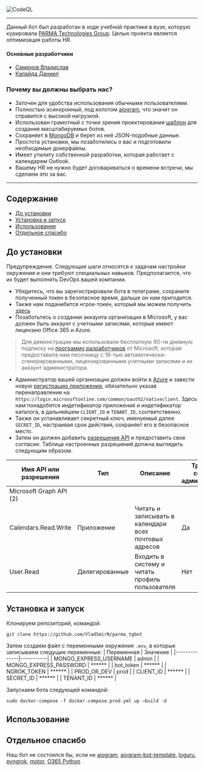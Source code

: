 ![CodeQL](https://github.com/VladSmirN/parma_tgbot/actions/workflows/codeql-analysis.yml/badge.svg)

___

Данный бот был разработан в ходе учебной практики в вузе, которую курировала [PARMA Technologies Group](https://www.parma.ru/). Целью проекта является оптимизация работы HR. 

#### Основные разработчики
- [Смирнов Владислав](https://github.com/VladSmirN)
- [Калайда Даниил](https://github.com/challenger128)


### Почему вы должны выбрать нас?
- Заточен для удобства использования обычными пользователями.
- Полностью асинхронный, под копотом [aiogram](https://github.com/aiogram/aiogram), что значит он справится с высокой нагрузкой.
- Использован грамотный с точки зрения проектирования [шаблон](https://github.com/Forden/aiogram-bot-template) для создания масштабируемых ботов.
- Сохраняет в [MongoDB](https://www.mongodb.com/) и берет из неё JSON-подобные данные.
- Простота установки, мы позаботились о вас и подготовили необходимые докерфайлы.
- Имеет утилиту собственной разработки, которая работает с календарем Outlook. 
- Вашему HR не нужно будет договариваться о времени встречи, мы сделаем это за вас.

___

## Содержание
- [До установки](#до-установки)
- [Установка и запуск](#установка-и-запуск)
- [Использование](#использование)
- [Отдельное спасибо](#отдельное-спасибо)

## До установки
Предупреждение. Следующие шаги относятся к задачам настройки окружения и они требуют специальных навыков. Предполагается, что их будет выполнять DevOps вашей компании.
- Убедитесь, что вы зарегистрировали бота в телеграме, сохраните полученный токен в безопасное время, дальше он нам пригодится. 
- Также нам поданибится нгрок-токен, который мы можем получить [здесь](https://dashboard.ngrok.com/get-started/your-authtoken)
- Позаботьтесь о создании аккаунта организации в Microsoft, у вас должен быть аккаунт с учетными записями, которые имеют лицензию Office 365 и Azure. 
> Для демонстрации мы использовали бесплатную 90-ти дневную подписку на [программу разработчиков](https://developer.microsoft.com/ru-ru/microsoft-365/dev-program) от Microsoft, которая предоставила нам песочницу с 16-тью автоматически-сгенерированными, лицензированными учетными записями и их аккаунт администратора.
- Администратор вашей организации должен войти в [Azure](https://portal.azure.com) и завести новую [регистрацию приложения](https://portal.azure.com/#blade/Microsoft_AAD_RegisteredApps/ApplicationsListBlade), обязательно указав перенаправление на `https://login.microsoftonline.com/common/oauth2/nativeclient`. Здесь нам понадобятся индетификатор приложения и индетификатор каталога, в дальнейшем `CLIENT_ID` и `TENANT_ID`, соответственно.
- Также он устанавливает секретный ключ, именуемый далее `SECRET_ID`, настраивая срок действия, сохраняет его в безопасное место.
- Затем он должен добавить [разрешения API]() и предоставить свое согласие. Таблица настроенных разрешений должна выглядеть следующим образом.

| Имя API или разрешения         | Тип        | Описание                                               | Требуется согласие администратора | Состояние                             | 
|--------------------------------|------------|--------------------------------------------------------|-----------------------------------|---------------------------------------| 
| Microsoft Graph API (2)        |            |                                                        |                                |                                       |
| Calendars.Read.Write           | Приложение | Читать и записывать в календари всех почтовых адресов  | Да                             | Предоставлено для `вашей организации` |
| User.Read                      | Делегированные | Входить в систему и читать профиль пользователя    | Нет                            | Предоставлено для `вашей организации` |  

## Установка и запуск

Клонируем репозиторий, командой:
```shell
git clone https://github.com/VladSmirN/parma_tgbot
```
Затем создаем файл с переменными окружения `.env`, в которые записываем следущие переменные:
| Переменная | Значение |
|--------------|-----------|
| MONGO_EXPRESS_USERNAME | admin |
| MONGO_EXPRESS_PASSWORD | ****** |
| bot_token | ****** |
| NGROK_TOKEN | ****** |
| PROD_OR_DEV | prod |
| CLIENT_ID | ****** |
| SECRET_ID | ****** |
| TENANT_ID | ****** |

Запускаем бота следующей командой:
```shell
sudo docker-compose -f docker-compose.prod.yml up —build -d 
```
## Использование

## Отдельное спасибо
Наш бот не состоялся бы, если не [aiogram](https://github.com/aiogram/aiogram), [aiogram-bot-template](https://github.com/Forden/aiogram-bot-template), [loguru](https://github.com/Delgan/loguru), [pyngrok](https://github.com/alexdlaird/pyngrok), [motor](https://github.com/mongodb/motor/), [O365 Python](https://github.com/O365/python-o365)
